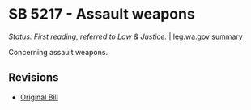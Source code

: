 # SB 5217 - Assault weapons
*Status: First reading, referred to Law & Justice.* | [leg.wa.gov summary](https://app.leg.wa.gov/billsummary?BillNumber=5217&Year=2021)

Concerning assault weapons.

## Revisions
* [Original Bill](1/)
